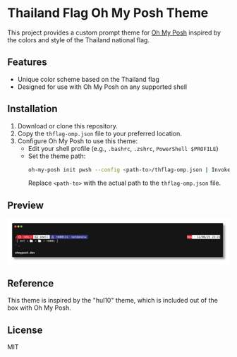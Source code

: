 # Thailand Flag Oh My Posh Theme

This project provides a custom prompt theme for [Oh My Posh](https://ohmyposh.dev/) inspired by the colors and style of the Thailand national flag.

## Features
- Unique color scheme based on the Thailand flag
- Designed for use with Oh My Posh on any supported shell

## Installation
1. Download or clone this repository.
2. Copy the `thflag-omp.json` file to your preferred location.
3. Configure Oh My Posh to use this theme:
   - Edit your shell profile (e.g., `.bashrc`, `.zshrc`, `PowerShell $PROFILE`)
   - Set the theme path:
     ```sh
     oh-my-posh init pwsh --config <path-to>/thflag-omp.json | Invoke-Expression
     ```
     Replace `<path-to>` with the actual path to the `thflag-omp.json` file.

## Preview
![Thailand Flag Oh My Posh Theme Preview](preview.png)

## Reference
This theme is inspired by the "hul10" theme, which is included out of the box with Oh My Posh.

## License
MIT

